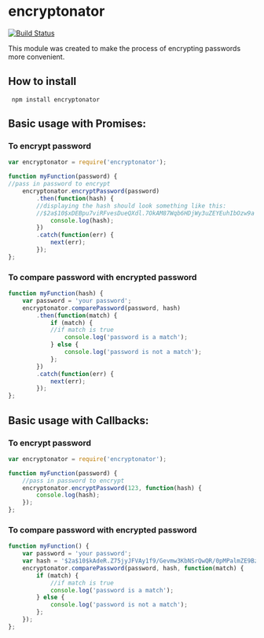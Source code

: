 # encryptonator

[![Build Status](https://travis-ci.org/denvereezy/encryptonator.svg?branch=master)](https://travis-ci.org/denvereezy/encryptonator)

This module was created to make the process of encrypting passwords more convenient.

## How to install
  ` npm install encryptonator`


## Basic usage with Promises:

### To encrypt password

```javascript
var encryptonator = require('encryptonator');

function myFunction(password) {
//pass in password to encrypt
    encryptonator.encryptPassword(password)
        .then(function(hash) {
        //displaying the hash should look something like this:
        //$2a$10$xDEBpu7viRFvesDueQXdl.7OkAM87Wqb6HDjWy3uZEYEuhIbOzw9a
            console.log(hash);
        })
        .catch(function(err) {
            next(err);
        });
};
```

### To compare password with encrypted password

```javascript
function myFunction(hash) {
    var password = 'your password';
    encryptonator.comparePassword(password, hash)
        .then(function(match) {
            if (match) {
            //if match is true
                console.log('password is a match');
            } else {
                console.log('password is not a match');
            };
        })
        .catch(function(err) {
            next(err);
        });
};
```
## Basic usage with Callbacks:

### To encrypt password

```javascript
var encryptonator = require('encryptonator');

function myFunction(password) {
    //pass in password to encrypt
    encryptonator.encryptPassword(123, function(hash) {
        console.log(hash);
    });
};
```

### To compare password with encrypted password

```javascript
function myFunction() {
    var password = 'your password';
    var hash = '$2a$10$kAdeR.Z75jyJFVAy1f9/Gevmw3KbNSrQwQR/0pMPalmZE9Bzu7XAK';
    encryptonator.comparePassword(password, hash, function(match) {
        if (match) {
            //if match is true
            console.log('password is a match');
        } else {
            console.log('password is not a match');
        };
    });
};
```
